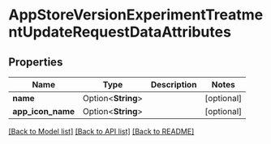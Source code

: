 # AppStoreVersionExperimentTreatmentUpdateRequestDataAttributes

## Properties

Name | Type | Description | Notes
------------ | ------------- | ------------- | -------------
**name** | Option<**String**> |  | [optional]
**app_icon_name** | Option<**String**> |  | [optional]

[[Back to Model list]](../README.md#documentation-for-models) [[Back to API list]](../README.md#documentation-for-api-endpoints) [[Back to README]](../README.md)


